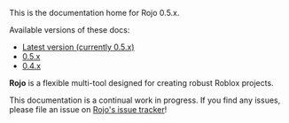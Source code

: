 This is the documentation home for Rojo 0.5.x.

Available versions of these docs:

* [Latest version (currently 0.5.x)](https://rojo.space/docs/latest)
* [0.5.x](https://rojo.space/docs/0.5.x)
* [0.4.x](https://rojo.space/docs/0.4.x)

**Rojo** is a flexible multi-tool designed for creating robust Roblox projects.

This documentation is a continual work in progress. If you find any issues, please file an issue on [Rojo's issue tracker](https://github.com/LPGhatguy/rojo/issues)!